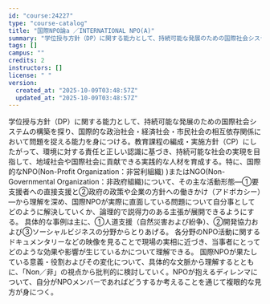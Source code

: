 ```yaml
---
id: "course:24227"
type: "course-catalog"
title: "国際NPO論a ／INTERNATIONAL NPO(A)"
summary: "学位授与方針（DP）に関する能力として、持続可能な発展のための国際社会システムの構築を探り、国際的な政治社会・経済社会・市民社会の相互依存関係において問題を捉える能力を身につける。教育課程の編成・実施方針（CP）にしたがって、環境に対する責…"
tags: []
campus: ""
credits: 2
instructors: []
license: " "
version:
  created_at: "2025-10-09T03:48:57Z"
  updated_at: "2025-10-09T03:48:57Z"
---
```


学位授与方針（DP）に関する能力として、持続可能な発展のための国際社会システムの構築を探り、国際的な政治社会・経済社会・市民社会の相互依存関係において問題を捉える能力を身につける。教育課程の編成・実施方針（CP）にしたがって、環境に対する責任と正しい認識に基づき、持続可能な社会の実現を目指して、地域社会や国際社会に貢献できる実践的な人材を育成する。特に、国際的なNPO(Non-Profit Organization：非営利組織) )またはNGO(Non-Governmental Organization：非政府組織)について、その主な活動形態―①要支援者への直接支援と②政府の政策や企業の方針への働きかけ（アドボカシー）―から理解を深め、国際NPOが実際に直面している問題について自分事としてどのように解決していくか、論理的で説得力のある主張が展開できるようにする。 具体的な事例は主に、①人道支援（自然災害および紛争）、②開発協力および③ソーシャルビジネスの分野からとりあげる。 各分野のNPO活動に関するドキュメンタリーなどの映像を見ることで現場の実相に近づき、当事者にとってどのような効果や影響が生じているかについて理解できる。 国際NPOが果たしている意義・役割およびその変化について、具体的な文脈から理解するとともに、「Non／非」の視点から批判的に検討していく。NPOが抱えるディレンマについて、自分がNPOメンバーであればどうするか考えることを通じて複眼的な見方が身につく。

